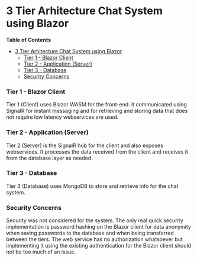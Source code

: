 # 3 Tier Arhitecture Chat System using Blazor

**Table of Contents**

- [3 Tier Arhitecture Chat System using Blazor](#3-tier-arhitecture-chat-system-using-blazor)
    + [Tier 1 - Blazor Client](#tier-1---blazor-client)
    + [Tier 2 - Application (Server)](#tier-2---application--server-)
    + [Tier 3 - Database](#tier-3---database)
    + [Security Concerns](#security-concerns)

### Tier 1 - Blazor Client

Tier 1 (Client) uses Blazor WASM for the front-end. it communicated using SignalR for instant messaging and for retrieving and storing data that does not require low latency webservices are used.

### Tier 2 - Application (Server)

Tier 2 (Server) is the SignalR hub for the client and also exposes webservices. It processes the data received from the client and receives it from the database layer as needed.

### Tier 3 - Database

Tier 3 (Database) uses MongoDB to store and retrieve info for the chat system.

### Security Concerns

Security was not considered for the system. The only real quick security implementation is password hashing on the Blazor client for data anonymity when saving passwords to the database and when being transferred between the tiers. The web service has no authorization whatsoever but implementing it using the existing authentication for the Blazor client should not be too much of an issue.
